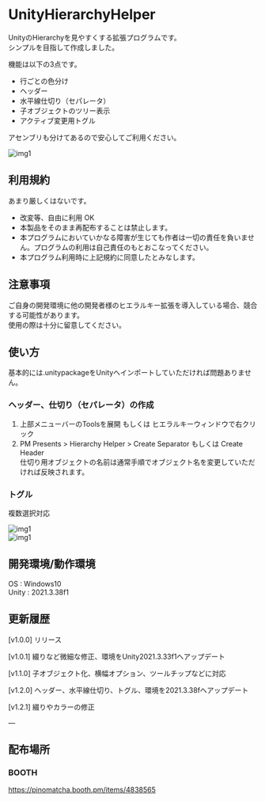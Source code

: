 # UnityHierarchyHelper
UnityのHierarchyを見やすくする拡張プログラムです。  
シンプルを目指して作成しました。

機能は以下の3点です。

- 行ごとの色分け
- ヘッダー
- 水平線仕切り（セパレータ）
- 子オブジェクトのツリー表示
- アクティブ変更用トグル

アセンブリも分けてあるので安心してご利用ください。

![img1](https://booth.pximg.net/7ae40447-3f13-4c32-a1ae-d4f9cd2c3b8f/i/4838565/4aa8ee7c-6ed6-4e23-94f5-b115ba943e8f.png)

## 利用規約
あまり厳しくはないです。

- 改変等、自由に利用 OK
- 本製品をそのまま再配布することは禁止します。
- 本プログラムにおいていかなる障害が生じても作者は一切の責任を負いません。プログラムの利用は自己責任のもとおこなってください。
- 本プログラム利用時に上記規約に同意したとみなします。

## 注意事項
ご自身の開発環境に他の開発者様のヒエラルキー拡張を導入している場合、競合する可能性があります。  
使用の際は十分に留意してください。

## 使い方
基本的には.unitypackageをUnityへインポートしていただければ問題ありません。
### ヘッダー、仕切り（セパレータ）の作成
1. 上部メニューバーのToolsを展開 もしくは ヒエラルキーウィンドウで右クリック
2. PM Presents > Hierarchy Helper > Create Separator もしくは Create Header  
仕切り用オブジェクトの名前は通常手順でオブジェクト名を変更していただければ反映されます。
### トグル
複数選択対応  

![img1](https://booth.pximg.net/7ae40447-3f13-4c32-a1ae-d4f9cd2c3b8f/i/4838565/4cbe160f-9007-44b0-a1a2-2c5c2aaadfe2.gif)  
![img1](https://booth.pximg.net/7ae40447-3f13-4c32-a1ae-d4f9cd2c3b8f/i/4838565/008c88ab-7321-4010-a493-2fece6b87c4c.gif)

## 開発環境/動作環境
OS : Windows10  
Unity : 2021.3.38f1

## 更新履歴
[v1.0.0] リリース

[v1.0.1] 綴りなど微細な修正、環境をUnity2021.3.33f1へアップデート

[v1.1.0] 子オブジェクト化、横幅オプション、ツールチップなどに対応

[v1.2.0] ヘッダー、水平線仕切り、トグル、環境を2021.3.38fへアップデート

[v1.2.1] 綴りやカラーの修正

―

## 配布場所
### BOOTH
https://pinomatcha.booth.pm/items/4838565
